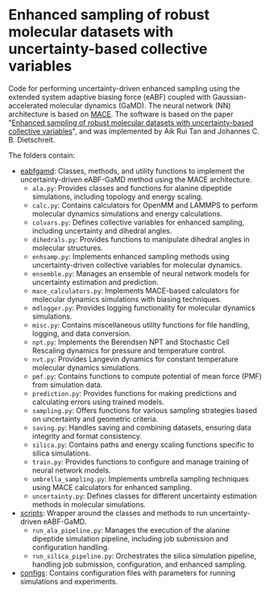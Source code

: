 # Enhanced sampling of robust molecular datasets with uncertainty-based collective variables

Code for performing uncertainty-driven enhanced sampling using the extended system adaptive biasing force (eABF) coupled with Gaussian-accelerated molecular dynamics (GaMD). The neural network (NN) architecture is based on [MACE](https://arxiv.org/abs/2206.07697). The software is based on the paper "[Enhanced sampling of robust molecular datasets with uncertainty-based collective variables]()", and was implemented by Aik Rui Tan and Johannes C. B. Dietschreit. 

The folders contain:
* [eabfgamd](): Classes, methods, and utility functions to implement the uncertainty-driven eABF-GaMD method using the MACE architecture.
  * `ala.py`: Provides classes and functions for alanine dipeptide simulations, including topology and energy scaling.
  * `calc.py`: Contains calculators for OpenMM and LAMMPS to perform molecular dynamics simulations and energy calculations.
  * `colvars.py`: Defines collective variables for enhanced sampling, including uncertainty and dihedral angles.
  * `dihedrals.py`: Provides functions to manipulate dihedral angles in molecular structures.
  * `enhsamp.py`: Implements enhanced sampling methods using uncertainty-driven collective variables for molecular dynamics.
  * `ensemble.py`: Manages an ensemble of neural network models for uncertainty estimation and prediction.
  * `mace_calculators.py`: Implements MACE-based calculators for molecular dynamics simulations with biasing techniques.
  * `mdlogger.py`: Provides logging functionality for molecular dynamics simulations.
  * `misc.py`: Contains miscellaneous utility functions for file handling, logging, and data conversion.
  * `npt.py`: Implements the Berendsen NPT and Stochastic Cell Rescaling dynamics for pressure and temperature control.
  * `nvt.py`: Provides Langevin dynamics for constant temperature molecular dynamics simulations.
  * `pmf.py`: Contains functions to compute potential of mean force (PMF) from simulation data.
  * `prediction.py`: Provides functions for making predictions and calculating errors using trained models.
  * `sampling.py`: Offers functions for various sampling strategies based on uncertainty and geometric criteria.
  * `saving.py`: Handles saving and combining datasets, ensuring data integrity and format consistency.
  * `silica.py`: Contains paths and energy scaling functions specific to silica simulations.
  * `train.py`: Provides functions to configure and manage training of neural network models.
  * `umbrella_sampling.py`: Implements umbrella sampling techniques using MACE calculators for enhanced sampling.
  * `uncertainty.py`: Defines classes for different uncertainty estimation methods in molecular simulations.
* [scripts](): Wrapper around the classes and methods to run uncertainty-driven eABF-GaMD.
  * `run_ala_pipeline.py`: Manages the execution of the alanine dipeptide simulation pipeline, including job submission and configuration handling.
  * `run_silica_pipeline.py`: Orchestrates the silica simulation pipeline, handling job submission, configuration, and enhanced sampling.
* [configs](): Contains configuration files with parameters for running simulations and experiments.
